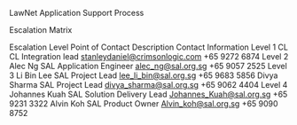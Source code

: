 LawNet Application Support Process 

Escalation Matrix

Escalation Level	Point of Contact	Description	Contact Information
Level 1	CL	CL Integration lead	stanleydaniel@crimsonlogic.com 
+65 9272 6874
Level 2	Alec Ng	SAL Application Engineer	alec_ng@sal.org.sg 
               +65 9057 2525
Level 3	Li Bin Lee	SAL Project Lead	lee_li_bin@sal.org.sg 
+65 9683 5856
	Divya Sharma	SAL Project Lead	divya_sharma@sal.org.sg 
   +65 9062 4404
Level 4	Johannes Kuah	SAL Solution Delivery Lead	Johannes_Kuah@sal.org.sg 
+65 9231 3322
	Alvin Koh	SAL Product Owner	Alvin_koh@sal.org.sg 
+65 9090 8752

